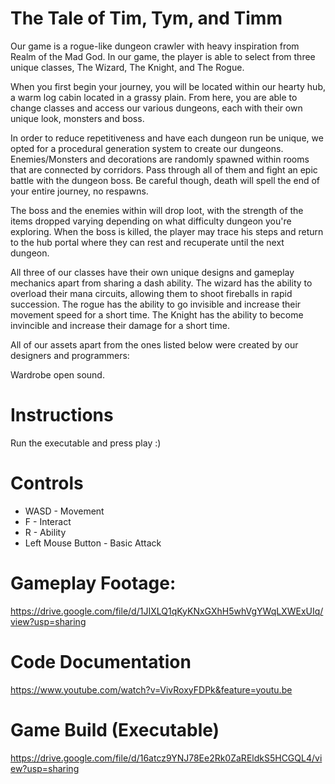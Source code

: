 # The Tale of Tim, Tym, and Timm
Our game is a rogue-like dungeon crawler with heavy inspiration from Realm of the Mad God.
In our game, the player is able to select from three unique classes, The Wizard, The Knight, and The Rogue.


When you first begin your journey, you will be located within our hearty hub, a warm log cabin located in a grassy plain.
From here, you are able to change classes and access our various dungeons, each with their own unique look, monsters and boss.


In order to reduce repetitiveness and have each dungeon run be unique, we opted for a procedural generation system to create our dungeons.
Enemies/Monsters and decorations are randomly spawned within rooms that are connected by corridors. Pass through all of them and fight an epic battle with the dungeon
boss.
Be careful though, death will spell the end of your entire journey, no respawns.


The boss and the enemies within will drop loot, with the strength of the items dropped varying depending on what difficulty dungeon you're exploring.
When the boss is killed, the player may trace his steps and return to the hub portal where they can rest and recuperate until the next dungeon.


All three of our classes have their own unique designs and gameplay mechanics apart from sharing a dash ability.
The wizard has the ability to overload their mana circuits, allowing them to shoot fireballs in rapid succession.
The rogue has the ability to go invisible and increase their movement speed for a short time.
The Knight has the ability to become invincible and increase their damage for a short time.


All of our assets apart from the ones listed below were created by our designers and programmers:

Wardrobe open sound.

# Instructions
Run the executable and press play :)

# Controls
* WASD - Movement
* F - Interact
* R - Ability
* Left Mouse Button - Basic Attack

# Gameplay Footage:
https://drive.google.com/file/d/1JIXLQ1qKyKNxGXhH5whVgYWqLXWExUIq/view?usp=sharing

# Code Documentation
https://www.youtube.com/watch?v=VivRoxyFDPk&feature=youtu.be

# Game Build (Executable)
https://drive.google.com/file/d/16atcz9YNJ78Ee2Rk0ZaREldkS5HCGQL4/view?usp=sharing

